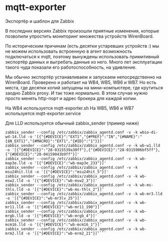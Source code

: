 # mqtt-exporter
Экспортёр и шаблон для Zabbix

В последних версиях Zabbix произошли приятные изменения, которые позволили упростить мониторинг множества устройств WirenBoard.

По историческим причинам (есть десятки устаревших устройств :) мы не можем использовать встроенную в агент возможность подключаться к mqtt, поэтому вынуждены использовать примитивный экспортёр данных и выгребать данные из него. Много лет эксплуатации такого чуда показали его работоспособность, на удивление.

Мы обычно экспортёр устанавливаем и запускаем непосредственно на WirenBoard. Проверено и работает на WB4, WB5, WB6 и WB7.
Но есть места, где десятки копий запущены на мини-компьютере, где крутиться заодно Zabbix proxy. И так тоже нормально.
В этом случае нужно просто менять http-порт и адрес брокера для каждой копии.

На WB4 используется mqtt-exporter.sh
На WB5, WB6 и WB7 используется mqtt-exporter.service

Для LLD используется обычный zabbix_sender (пример ниже)

```
zabbix_sender --config /etc/zabbix/zabbix_agentd.conf -v -k wbio-di-wd-14.lld -o '[{"{#DEVICE}":"EXT1","{#PREF}":"IN","{#NAME}":"{$N_EXT1}","{#MACRO}":"EXT1","{#ID}":"1"}}]'
zabbix_sender --config /etc/zabbix/zabbix_agentd.conf -v -k wb-w1.lld -o '[{"{#DEVICE}":"28-0315539a30ff"},{"{#DEVICE}":"28-0315906bf5ff"},{"{#DEVICE}":"28-04159043b9ff"}]'
zabbix_sender --config /etc/zabbix/zabbix_agentd.conf -v -k wb-map3e.lld -o '[{"{#DEVICE}":"wb-map3e_233"}]'
zabbix_sender --config /etc/zabbix/zabbix_agentd.conf -v -k msu24hit.lld -o '[{"{#DEVICE}":"msu24hit_5"}]'
zabbix_sender --config /etc/zabbix/zabbix_agentd.conf -v -k wb-msw2.lld -o '[{"{#DEVICE}":"wb-msw2_3"}]'
zabbix_sender --config /etc/zabbix/zabbix_agentd.conf -v -k wb-ms-thls.lld -o '[{"{#DEVICE}":"wb-ms-thls_2"}]'
zabbix_sender --config /etc/zabbix/zabbix_agentd.conf -v -k wb-mr3.lld -o '[{"{#DEVICE}":"wb-mr3lv_25"}]'
zabbix_sender --config /etc/zabbix/zabbix_agentd.conf -v -k wb-mr11.lld -o '[{"{#DEVICE}":"wb-mr11_190"}]'
zabbix_sender --config /etc/zabbix/zabbix_agentd.conf -v -k wb-mrgb.lld -o '[{"{#DEVICE}":"wb-mrgb_4"}]'
zabbix_sender --config /etc/zabbix/zabbix_agentd.conf -v -k wb-mcm16.lld -o '[{"{#DEVICE}":"wb-mcm16_1"}]'
zabbix_sender --config /etc/zabbix/zabbix_agentd.conf -v -k wb-mrm2.lld -o '[{"{#DEVICE}":"wb-mrm2_21"}]'```
